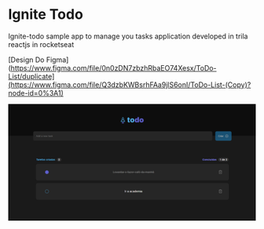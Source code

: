 # Ignite Todo

Ignite-todo sample app to manage you tasks application developed in trila reactjs in rocketseat

[Design Do Figma](https://www.figma.com/file/0n0zDN7zbzhRbaEO74Xesx/ToDo-List/duplicate](https://www.figma.com/file/Q3dzbKWBsrhFAa9jlS6onI/ToDo-List-(Copy)?node-id=0%3A1)

<img src=".github/assets/ignite-todo-print.png" >
